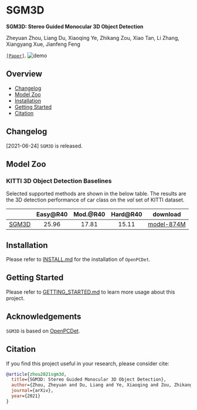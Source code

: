 # SGM3D

**SGM3D: Stereo Guided Monocular 3D Object Detection**

Zheyuan Zhou, Liang Du, Xiaoqing Ye, Zhikang Zou, Xiao Tan, Li Zhang, Xiangyang Xue, Jianfeng Feng

[`[Paper]`](https://arxiv.org/pdf/2112.01914.pdf).
![demo](docs/sgm3d_demo.gif)


## Overview
- [Changelog](#changelog)
- [Model Zoo](#model-zoo)
- [Installation](docs/INSTALL.md)
- [Getting Started](docs/GETTING_STARTED.md)
- [Citation](#citation)


## Changelog

[2021-06-24] `SGM3D` is released. 


## Model Zoo

### KITTI 3D Object Detection Baselines
Selected supported methods are shown in the below table. The results are the 3D detection performance of car class on the *val* set of KITTI dataset.

|                                             | Easy@R40 | Mod.@R40 | Hard@R40 | download | 
|:-------------------------------------------:|:--------:|:--------:|:--------:|:--------:|
| [SGM3D](tools/cfgs/kitti_models/sgm3d.yaml) | 25.96 | 17.81 | 15.11 | [model-874M]() |


## Installation

Please refer to [INSTALL.md](docs/INSTALL.md) for the installation of `OpenPCDet`.


## Getting Started

Please refer to [GETTING_STARTED.md](docs/GETTING_STARTED.md) to learn more usage about this project.


## Acknowledgements
`SGM3D` is based on [OpenPCDet](https://github.com/open-mmlab/OpenPCDet). 


## Citation 
If you find this project useful in your research, please consider cite:


```bibtex
@article{zhou2021sgm3d,
  title={SGM3D: Stereo Guided Monocular 3D Object Detection},
  author={Zhou, Zheyuan and Du, Liang and Ye, Xiaoqing and Zou, Zhikang and Tan, Xiao and Zhang, Li and Xue, Xiangyang and Feng, Jianfeng},
  journal={arXiv},
  year={2021}
}
```




